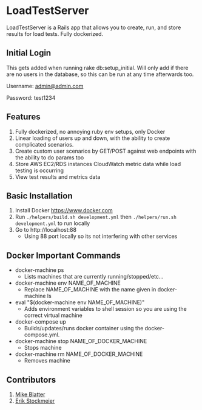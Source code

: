 # LoadTestServer

LoadTestServer is a Rails app that allows you to create, run, and store results for load tests. Fully dockerized.

## Initial Login

This gets added when running rake db:setup_initial.  Will only add if there are no users in the database,
so this can be run at any time afterwards too.

Username: admin@admin.com

Password: test1234

## Features

1. Fully dockerized, no annoying ruby env setups, only Docker
2. Linear loading of users up and down, with the ability to create complicated scenarios.
3. Create custom user scenarios by GET/POST against web endpoints with the ability to do params too
4. Store AWS EC2/RDS instances CloudWatch metric data while load testing is occurring
5. View test results and metrics data

## Basic Installation

1. Install Docker https://www.docker.com
2. Run `./helpers/build.sh development.yml` then `./helpers/run.sh development.yml` to run locally
3. Go to http://localhost:88
   - Using 88 port locally so its not interfering with other services

## Docker Important Commands

* docker-machine ps
  * Lists machines that are currently running/stopped/etc...
* docker-machine env NAME_OF_MACHINE
  * Replace NAME_OF_MACHINE with the name given in docker-machine ls
* eval "$(docker-machine env NAME_OF_MACHINE)"
  * Adds environment variables to shell session so you are using the correct virtual machine
* docker-compose up
  * Builds/updates/runs docker container using the docker-compose.yml.
* docker-machine stop NAME_OF_DOCKER_MACHINE
  * Stops machine
* docker-machine rm NAME_OF_DOCKER_MACHINE
  * Removes machine
  
## Contributors

1. [Mike Blatter](https://github.com/mikeblatter)
2. [Erik Stockmeier](https://github.com/erikdstock)
